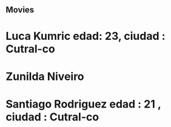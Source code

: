 ## Movies 

# Luca Kumric edad: 23, ciudad : Cutral-co
# Zunilda Niveiro
# Santiago Rodriguez   edad : 21 , ciudad : Cutral-co
